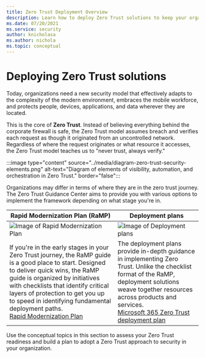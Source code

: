 ```yaml
---
title: Zero Trust Deployment Overview
description: Learn how to deploy Zero Trust solutions to keep your organization secure.
ms.date: 07/20/2021
ms.service: security
author: knicholasa
ms.author: nichola
ms.topic: conceptual
---
```


# Deploying Zero Trust solutions

Today, organizations need a new security model that effectively adapts to the complexity of the modern environment, embraces the mobile workforce, and protects people, devices, applications, and data wherever they are located.

This is the core of **Zero Trust**. Instead of believing everything behind the corporate firewall is safe, the Zero Trust model assumes breach and verifies each request as though it originated from an uncontrolled network. Regardless of where the request originates or what resource it accesses, the Zero Trust model teaches us to "never trust, always verify."

:::image type="content" source="../media/diagram-zero-trust-security-elements.png" alt-text="Diagram of elements of visibility, automation, and orchestration in Zero Trust." border="false":::


Organizations may differ in terms of where they are in the zero trust journey. The Zero Trust Guidance Center aims to provide you with various options to implement the framework depending on what stage you're in.



| Rapid Modernization Plan (RaMP)        | Deployment plans       |
| ------------- | ------------- |
| ![Image of Rapid Modernization Plan](https://docs.microsoft.com/microsoft-365/freelance-toolkit/media/m365_freelance_communications_comm_site_358x201.png) | ![Image of Deployment plans](https://docs.microsoft.com/en-us/microsoft-365/freelance-toolkit/media/M365_Freelance_collaboration_teamsconversationsmall.png) 
| If you're in the early stages in your Zero Trust journey, the RaMP guide is a good place to start. Designed to deliver quick wins, the RaMP guide is organized by initiatives with checklists that identify critical layers of protection to get you up to speed in identifying fundamental deployment paths. <br>[Rapid Modernization Plan](/security/zero-trust/zero-trust-ramp-overview) | The deployment plans provide in-depth guidance in implementing Zero Trust. Unlike the checklist format of the RaMP, deployment solutions weave together resources across products and services.    <br>[Microsoft 365 Zero Trust deployment plan](/microsoft-365/security/microsoft-365-zero-trust) |


 Use the conceptual topics in this section  to assess your Zero Trust readiness and build a plan to adopt a Zero Trust approach to security in your organization.